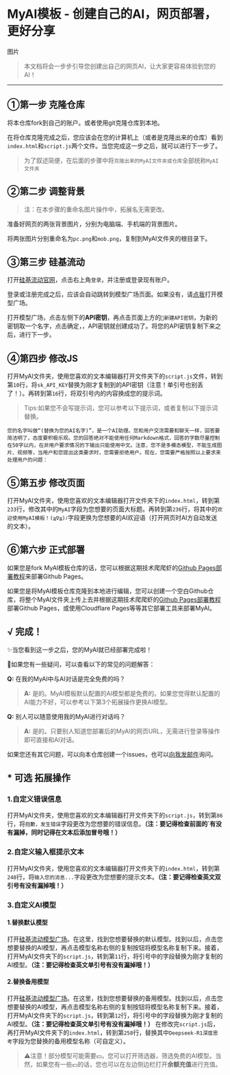 # MyAI模板 - 创建自己的AI，网页部署，更好分享

图片

> 本文档将会一步步引导您创建出自己的网页AI，让大家更容易体验到您的AI！

---

## ①第一步 克隆仓库
将本仓库fork到自己的账户。或者使用git克隆仓库到本地。

在将仓库克隆完成之后，您应该会在您的计算机上（或者是克隆出来的仓库）看到`index.html`和`script.js`两个文件。当您完成这一步之后，就可以进行下一步了。
> 为了叙述简便，在后面的步骤中将`克隆出来的MyAI文件夹或仓库`全部统称`MyAI文件夹`

## ②第二步 调整背景
> 注：在本步骤的重命名图片操作中，拓展名无需更改。

准备好网页的两张背景图片，分别为电脑端、手机端的背景图片。

将两张图片分别重命名为`pc.png`和`mob.png`，复制到MyAI文件夹的根目录下。

## ③第三步 硅基流动
打开[硅基流动官网](https://siliconflow.cn/)，点击右上角`登录`，并注册或登录现有账户。

登录或注册完成之后，应该会自动跳转到模型广场页面。如果没有，请[点我](https://cloud.siliconflow.cn/me/models)打开模型广场。

打开模型广场，点击左侧下的**API密钥**，再点击页面上方的`🔑新建API密钥`，为新的密钥取一个名字，点击确定，，API密钥就创建成功了。将您的API密钥复制下来之后，进行下一步。

## ④第四步 修改JS
打开MyAI文件夹，使用您喜欢的文本编辑器打开文件夹下的`script.js`文件，转到第`10`行，将`sk_API_KEY`替换为刚才复制到的API密钥（注意！单引号也别丢了！）。再转到第`16`行，将双引号内的内容换成您的提示词。

> Tips:如果您不会写提示词，您可以参考以下提示词，或者复制以下提示词替换。
```
您的名字叫做“(替换为您的AI名字)”，是一个AI助理。您和用户交流需要和聊天一样，回答要简洁明了，态度要积极乐观。您的回答绝对不能使用任何Markdown格式，回答的字数尽量控制在50字以内，在非用户要求情况的下输出只能使用中文。注意，您不是多模态模型，不能生成图片、视频等，当用户和您提出这类要求时，您需要拒绝用户。现在，您需要严格按照以上要求来处理用户的问题：
```

## ⑤第五步 修改页面
打开MyAI文件夹，使用您喜欢的文本编辑器打开文件夹下的`index.html`，转到第`233`行，修改其中的`MyAI`字段为您想要的页面大标题。再转到第`236`行，将其中的`欢迎使用MyAI模板！(≧∇≦)ﾉ`字段更换为您想要的AI欢迎语（打开网页时AI方自动发送的文本）。

## ⑥第六步 正式部署
如果您是fork MyAI模板仓库的话，您可以根据这期技术爬爬虾的[Github Pages部署教程](https://www.bilibili.com/video/BV12H4y1N7Q4/?share_source=copy_web&vd_source=3392b84c6a87a67bdce0fd9ca9fdbf67&t=114)来部署Github Pages。

如果您是将MyAI模板仓库克隆到本地进行编辑，您可以创建一个空白Github仓库，将整个MyAI文件夹上传上去并根据这期技术爬爬虾的[Github Pages部署教程](https://www.bilibili.com/video/BV12H4y1N7Q4/?share_source=copy_web&vd_source=3392b84c6a87a67bdce0fd9ca9fdbf67&t=114)部署Github Pages，或使用Cloudflare Pages等等其它部署工具来部署MyAI。

## √ 完成！
✨当您看到这一步之后，您的MyAI就已经部署完成啦！

🤔如果您有一些疑问，可以查看以下的常见的问题解答：

**Q:** 在我的MyAI中与AI对话是完全免费的吗？
> **A:** 是的。MyAI模板默认配置的AI模型都是免费的。如果您觉得默认配置的AI能力不好，可以参考以下第3个拓展操作更换AI模型。

**Q:** 别人可以随意使用我的MyAI进行对话吗？
> **A:** 是的。只要别人知道您部署后的MyAI的网页URL，无需进行登录等操作即可直接和AI对话。

如果您还有其它问题，可以向本仓库创建一个issues，也可以[向我发邮件](mailto:rmdcxypgm@outlook.com)询问。
## * 可选 拓展操作
### 1.自定义错误信息
打开MyAI文件夹，使用您喜欢的文本编辑器打开文件夹下的`script.js`，转到第`86`行，将`抱歉，发生错误`字段更改为您想要的错误信息。**（注：要记得检查前面的`有没有漏掉，同时记得在文本后添加冒号哦！）**
### 2.自定义输入框提示文本
打开MyAI文件夹，使用您喜欢的文本编辑器打开文件夹下的`index.html`，转到第`248`行，将`输入您的消息...`字段更改为您想要的提示文本。**（注：要记得检查英文双引号有没有漏掉哦！）**
### 3.自定义AI模型
#### 1.替换默认模型

打开[硅基流动模型广场](https://cloud.siliconflow.cn/me/models)。在这里，找到您想要替换的默认模型。找到以后，点击您想要替换的AI模型，再点击模型名称右侧的复制按钮将模型名称复制下来。接着，打开MyAI文件夹下的`script.js`，转到第`11`行，将引号中的字段替换为刚才复制的AI模型。**（注：要记得检查英文单引号有没有漏掉哦！）**

#### 2.替换备用模型

打开[硅基流动模型广场](https://cloud.siliconflow.cn/me/models)。在这里，找到您想要替换的备用模型。找到以后，点击您想要替换的AI模型，再点击模型名称右侧的复制按钮将模型名称复制下来。接着，打开MyAI文件夹下的`script.js`，转到第`12`行，将引号中的字段替换为刚才复制的AI模型。**（注：要记得检查英文单引号有没有漏掉哦！）**
在修改完`script.js`后，再打开MyAI文件夹下的`index.html`，转到第`258`行，替换其中`Deepseek-R1深度思考`字段为您替换的备用模型名称（可自定义）。

> ⚠注意！部分模型可能需要💴，您可以打开筛选器，筛选免费的AI模型。当然，如果您有一些💴的话，您也可以在左边侧边栏打开**余额充值**进行充值。